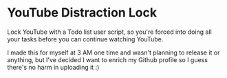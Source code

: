 # YouTube Distraction Lock
Lock YouTube with a Todo list user script, so you're forced into doing all your tasks before you can continue watching YouTube.

I made this for myself at 3 AM one time and wasn't planning to release it or anything, but I've decided I want to enrich my Github profile so I guess there's no harm in uploading it :)
